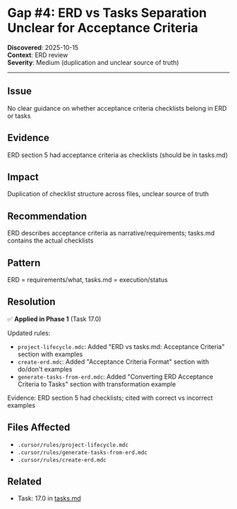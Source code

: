 # Gap #4: ERD vs Tasks Separation Unclear for Acceptance Criteria

**Discovered**: 2025-10-15  
**Context**: ERD review  
**Severity**: Medium (duplication and unclear source of truth)

---

## Issue

No clear guidance on whether acceptance criteria checklists belong in ERD or tasks

## Evidence

ERD section 5 had acceptance criteria as checklists (should be in tasks.md)

## Impact

Duplication of checklist structure across files, unclear source of truth

## Recommendation

ERD describes acceptance criteria as narrative/requirements; tasks.md contains the actual checklists

## Pattern

ERD = requirements/what, tasks.md = execution/status

## Resolution

✅ **Applied in Phase 1** (Task 17.0)

Updated rules:

- `project-lifecycle.mdc`: Added "ERD vs tasks.md: Acceptance Criteria" section with examples
- `create-erd.mdc`: Added "Acceptance Criteria Format" section with do/don't examples
- `generate-tasks-from-erd.mdc`: Added "Converting ERD Acceptance Criteria to Tasks" section with transformation example

Evidence: ERD section 5 had checklists; cited with correct vs incorrect examples

## Files Affected

- `.cursor/rules/project-lifecycle.mdc`
- `.cursor/rules/generate-tasks-from-erd.mdc`
- `.cursor/rules/create-erd.mdc`

## Related

- Task: 17.0 in [tasks.md](../tasks.md)
